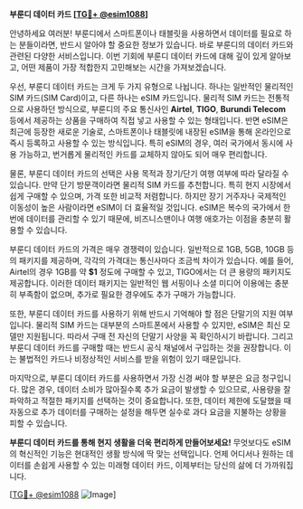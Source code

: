 **부룬디 데이터 카드 [[TG💪+ @esim1088](https://t.me/s/esim1088)]**

안녕하세요 여러분! 부룬디에서 스마트폰이나 태블릿을 사용하면서 데이터를 필요로 하는 분들이라면, 반드시 알아야 할 중요한 정보가 있습니다. 바로 부룬디의 데이터 카드와 관련된 다양한 서비스입니다. 이번 기회에 부룬디 데이터 카드에 대해 깊이 있게 알아보고, 어떤 제품이 가장 적합한지 고민해보는 시간을 가져보겠습니다.

우선, 부룬디 데이터 카드는 크게 두 가지 유형으로 나뉩니다. 하나는 일반적인 물리적인 SIM 카드(SIM Card)이고, 다른 하나는 eSIM 카드입니다. 물리적 SIM 카드는 전통적으로 사용하던 방식으로, 부룬디의 주요 통신사인 **Airtel**, **TIGO**, **Burundi Telecom** 등에서 제공하는 상품을 구매하여 직접 넣고 사용할 수 있는 형태입니다. 반면 eSIM은 최근에 등장한 새로운 기술로, 스마트폰이나 태블릿에 내장된 eSIM을 통해 온라인으로 즉시 등록하고 사용할 수 있는 방식입니다. 특히 eSIM의 경우, 여러 국가에서 동시에 사용 가능하고, 번거롭게 물리적인 카드를 교체하지 않아도 되어 매우 편리합니다.

물론, 부룬디 데이터 카드의 선택은 사용 목적과 장기/단기 여행 여부에 따라 달라질 수 있습니다. 만약 단기 방문객이라면 물리적 SIM 카드를 추천합니다. 특히 현지 시장에서 쉽게 구매할 수 있으며, 가격 또한 비교적 저렴합니다. 하지만 장기 거주자나 국제적인 이동성이 높은 사람이라면 eSIM이 더 효율적일 것입니다. eSIM은 복수의 국가에서 한 번에 데이터를 관리할 수 있기 때문에, 비즈니스맨이나 여행 애호가는 이점을 충분히 활용할 수 있습니다.

부룬디 데이터 카드의 가격은 매우 경쟁력이 있습니다. 일반적으로 1GB, 5GB, 10GB 등의 패키지를 제공하며, 각각의 가격대는 통신사마다 조금씩 차이가 있습니다. 예를 들어, Airtel의 경우 1GB를 약 **$1** 정도에 구매할 수 있고, TIGO에서는 더 큰 용량의 패키지도 제공합니다. 이러한 데이터 패키지는 일반적인 웹 서핑이나 소셜 미디어 이용에는 충분히 부족함이 없으며, 추가로 필요한 경우에도 추가 구매가 가능합니다.

또한, 부룬디 데이터 카드를 사용하기 위해 반드시 기억해야 할 점은 단말기의 지원 여부입니다. 물리적 SIM 카드는 대부분의 스마트폰에서 사용할 수 있지만, eSIM은 최신 모델만 지원됩니다. 따라서 구매 전 자신의 단말기 사양을 꼭 확인하시기 바랍니다. 그리고 부룬디 데이터 카드를 구매할 때는 반드시 공식 채널에서 구입하는 것을 권장합니다. 이는 불법적인 카드나 비정상적인 서비스를 받을 위험이 있기 때문입니다.

마지막으로, 부룬디 데이터 카드를 사용하면서 가장 신경 써야 할 부분은 요금 청구입니다. 많은 경우, 데이터 소비가 많아질수록 추가 요금이 발생할 수 있으므로, 사용량을 잘 파악하고 적절한 패키지를 선택하는 것이 중요합니다. 또한, 데이터 제한에 도달했을 때 자동으로 추가 데이터를 구매하는 설정을 해두면 실수로 과다 요금을 지불하는 상황을 피할 수 있습니다.

**부룬디 데이터 카드를 통해 현지 생활을 더욱 편리하게 만들어보세요!** 무엇보다도 eSIM의 혁신적인 기능은 현대적인 생활 방식에 딱 맞는 선택입니다. 언제 어디서나 원하는 데이터를 손쉽게 사용할 수 있는 미래형 데이터 카드, 이제부터는 당신의 삶에 더 가까워집니다.

[[TG💪+ @esim1088](https://t.me/s/esim1088) ![Image](https://i.postimg.cc/Y0z9fWf4/image.png)]
